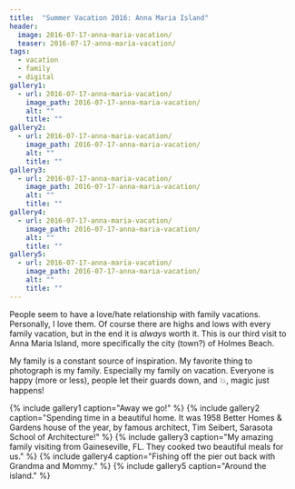 ```yaml
---
title:  "Summer Vacation 2016: Anna Maria Island"
header:
  image: 2016-07-17-anna-maria-vacation/
  teaser: 2016-07-17-anna-maria-vacation/ 
tags: 
  - vacation
  - family
  - digital
gallery1:
  - url: 2016-07-17-anna-maria-vacation/
    image_path: 2016-07-17-anna-maria-vacation/
    alt: ""
    title: ""
gallery2:
  - url: 2016-07-17-anna-maria-vacation/
    image_path: 2016-07-17-anna-maria-vacation/
    alt: ""
    title: ""
gallery3:
  - url: 2016-07-17-anna-maria-vacation/
    image_path: 2016-07-17-anna-maria-vacation/
    alt: ""
    title: ""
gallery4:
  - url: 2016-07-17-anna-maria-vacation/
    image_path: 2016-07-17-anna-maria-vacation/
    alt: ""
    title: "" 
gallery5:
  - url: 2016-07-17-anna-maria-vacation/
    image_path: 2016-07-17-anna-maria-vacation/
    alt: ""
    title: "" 
---
```


People seem to have a love/hate relationship with family vacations. Personally, I love them. Of course there are highs and lows with every family vacation, but in the end it is *always* worth it. This is our third visit to Anna Maria Island, more specifically the city (town?) of Holmes Beach.

My family is a constant source of inspiration. My favorite thing to photograph is my family. Especially my family on vacation. Everyone is happy (more or less), people let their guards down, and :collision:, magic just happens!

{% include gallery1 caption="Away we go!" %}
{% include gallery2 caption="Spending time in a beautiful home. It was 1958 Better Homes & Gardens house of the year, by famous architect, Tim Seibert, Sarasota School of Architecture!" %}
{% include gallery3 caption="My amazing family visiting from Gaineseville, FL. They cooked two beautiful meals for us." %}
{% include gallery4 caption="Fishing off the pier out back with Grandma and Mommy." %}
{% include gallery5 caption="Around the island." %}
